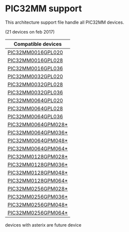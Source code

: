 # PIC32MM support

This architecture support file handle all PIC32MM devices.

(21 devices on feb 2017)

|Compatible devices|
|---------|
|[PIC32MM0016GPL020](http://microchip.com/wwwproducts/en/PIC32MM0016GPL020)|
|[PIC32MM0016GPL028](http://microchip.com/wwwproducts/en/PIC32MM0016GPL028)|
|[PIC32MM0016GPL036](http://microchip.com/wwwproducts/en/PIC32MM0016GPL036)|
|[PIC32MM0032GPL020](http://microchip.com/wwwproducts/en/PIC32MM0032GPL020)|
|[PIC32MM0032GPL028](http://microchip.com/wwwproducts/en/PIC32MM0032GPL028)|
|[PIC32MM0032GPL036](http://microchip.com/wwwproducts/en/PIC32MM0032GPL036)|
|[PIC32MM0064GPL020](http://microchip.com/wwwproducts/en/PIC32MM0064GPL020)|
|[PIC32MM0064GPL028](http://microchip.com/wwwproducts/en/PIC32MM0064GPL028)|
|[PIC32MM0064GPL036](http://microchip.com/wwwproducts/en/PIC32MM0064GPL036)|
|[PIC32MM0064GPM028*](http://microchip.com/wwwproducts/en/PIC32MM0064GPM028)|
|[PIC32MM0064GPM036*](http://microchip.com/wwwproducts/en/PIC32MM0064GPM036)|
|[PIC32MM0064GPM048*](http://microchip.com/wwwproducts/en/PIC32MM0064GPM048)|
|[PIC32MM0064GPM064*](http://microchip.com/wwwproducts/en/PIC32MM0064GPM064)|
|[PIC32MM0128GPM028*](http://microchip.com/wwwproducts/en/PIC32MM0128GPM028)|
|[PIC32MM0128GPM036*](http://microchip.com/wwwproducts/en/PIC32MM0128GPM036)|
|[PIC32MM0128GPM048*](http://microchip.com/wwwproducts/en/PIC32MM0128GPM048)|
|[PIC32MM0128GPM064*](http://microchip.com/wwwproducts/en/PIC32MM0128GPM064)|
|[PIC32MM0256GPM028*](http://microchip.com/wwwproducts/en/PIC32MM0256GPM028)|
|[PIC32MM0256GPM036*](http://microchip.com/wwwproducts/en/PIC32MM0256GPM036)|
|[PIC32MM0256GPM048*](http://microchip.com/wwwproducts/en/PIC32MM0256GPM048)|
|[PIC32MM0256GPM064*](http://microchip.com/wwwproducts/en/PIC32MM0256GPM064)|

devices with asterix are future device
